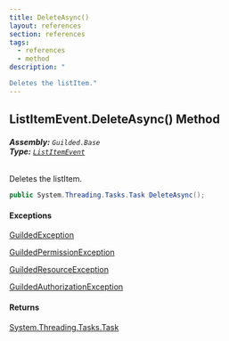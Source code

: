 ```yaml
---
title: DeleteAsync()
layout: references
section: references
tags:
  - references
  - method
description: "

Deletes the listItem."
---
```


## ListItemEvent.DeleteAsync() Method
###### **Assembly:** `Guilded.Base`<br/>**Type:** [`ListItemEvent`](ListItemEvent 'Guilded.Base.Events.ListItemEvent')

Deletes the listItem.

```csharp
public System.Threading.Tasks.Task DeleteAsync();
```

#### Exceptions

[GuildedException](GuildedException 'Guilded.Base.GuildedException')

[GuildedPermissionException](GuildedPermissionException 'Guilded.Base.GuildedPermissionException')

[GuildedResourceException](GuildedResourceException 'Guilded.Base.GuildedResourceException')

[GuildedAuthorizationException](GuildedAuthorizationException 'Guilded.Base.GuildedAuthorizationException')

#### Returns
[System.Threading.Tasks.Task](https://docs.microsoft.com/en-us/dotnet/api/System.Threading.Tasks.Task 'System.Threading.Tasks.Task')